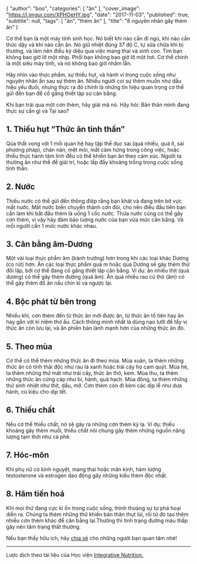 {
   "author": "boo",
   "categories": [
      "ăn"
   ],
   "cover_image": "https://i.imgur.com/XPHOeHY.jpg",
   "date": "2017-11-03",
   "published": true,
   "subtitle": null,
   "tags": [
      "ăn",
      "thèm ăn"
   ],
   "title": "8 nguyên nhân gây thèm ăn"
}

Cơ thể bạn là một  máy tính sinh học. Nó biết khi nào cần đi ngủ, khi nào cần thức dậy và khi nào cần ăn. Nó giữ nhiệt đúng 37 độ C, tự sữa chữa khi bị thương, và làm nên điều kỳ diệu qua việc mang thai và sinh con. Tim bạn không bao giờ lỡ một nhịp. Phổi bạn không bao giờ lỡ một hơi. Cơ thể chính là một siêu máy tính, và nó không bao giờ nhầm lẫn.

Hãy nhìn vào thực phẩm, sự thiếu hụt, và hành vi trong cuộc sống như nguyên nhân ẩn sau sự thèm ăn. Nhiều người coi sự thèm muốn như dấu hiệu yếu đuối, nhưng thực ra đó chính là những tín hiệu quan trọng cơ thể gửi đến bạn để cố gắng thiết lập sự cân bằng.

Khi bạn trải qua một cơn thèm, hãy giải mã nó. Hãy hỏi: Bản thân mình đang thực sự cần gì và Tại sao?

## 1. Thiếu hụt “Thức ăn tinh thần”

Qúa thất vọng với 1 mối quan hệ hay tập thể dục sai (quá nhiều, quá ít, sai phương pháp), chán nản, mệt mỏi, mất cảm hứng trong công việc, hoặc thiếu thực hành tâm linh đều có thể khiến bạn ăn theo cảm xúc. Người ta thường ăn như thể để giải trí, hoặc lấp đầy khoảng trống trong cuộc sống tinh thần.

## 2. Nước

Thiếu nước có thể gửi đến thông điệp rằng bạn khát và đang trên bờ vực mất nước. Mất nước biến chuyển thành cơn đói, cho nên điều đầu tiên bạn cần làm khi bắt đầu thèm là uống 1 cốc nước. Thừa nước cũng có thể gây cơn thèm, vì vậy hãy đảm bảo lượng nước của bạn vừa mức cân bằng. Và mỗi người cần 1 mức nước khác nhau.

## 3. Cân bằng âm-Dương

Một vài loại thực phẩm âm (bành trướng) hơn trong khi các loại khác Dương (co rút) hơn. Ăn các loại thực phẩm quá  m hoặc quá Dương sẽ gây thèm thứ đối lập, bởi cơ thể đang cố gắng thiết lập cân bằng. Ví dụ: ăn nhiều thịt (quá dương) có thể gây thèm đường (quá âm). Ăn quá nhiều rau củ thô (âm) có thể gây thèm đồ ăn nấu chín kĩ và ngược lại.

## 4. Bộc phát từ bên trong

 Nhiều khi, cơn thèm đến từ thức ăn mới được ăn, từ thức ăn tổ tiên hay ăn hay gắn với kỉ niệm thơ ấu. Cách thông minh nhất là dùng nạo lưỡi để tẩy vị thức ăn còn lưu lại, và ăn phiên bản lành mạnh hơn của những thức ăn đó.

 <h2> 5. Theo mùa</h2>

 Cơ thể có thể thèm những thức ăn đi theo mùa. Mùa xuân, ta thèm những thức ăn có tính thải độc như rau lá xanh hoặc trái cây họ cam quýt. Mùa hè, ta thèm những thứ mát như trái cây, thức ăn thô, kem. Mùa thu, ta thèm những thức ăn cứng cáp như bí, hành, quả hạch. Mùa đông, ta thèm những thứ sinh nhiệt như thịt, dầu, mỡ. Cơn thèm còn đi kèm các dịp lễ như dưa hành, củ kiệu cho dịp tết.

## 6. Thiếu chất

 Nếu cơ thể thiếu chất, nó sẽ gây ra những cơn thèm kỳ lạ. Ví dụ: thiếu khoáng gây thèm muối, thiếu chất nói chung gây thèm những nguồn năng lượng tạm thời như cà phê.

 <h2>7. Hóc-môn</h2>

 Khi phụ nữ có kinh nguyệt, mang thai hoặc mãn kinh, hàm lượng testosterone và estrogen dao động gây những kiểu thèm độc nhất.

 <h2>8. Hãm tiến hoá</h2>

 Khi mọi thứ đang cực kì ổn trong cuộc sống, thỉnh thoảng sự  tự phá hoại diễn ra. Chúng ta thèm những thứ khiến bản thân thụt lùi,  rồi từ đó tạo thêm nhiều cơn thèm khác để cân bằng lại.Thường thì tình trạng đường máu thấp gây nên  tâm trạng thất thường.

Nếu bạn thấy hữu ích, hãy <a onclick="FB.ui({ method: 'feed', link: window.location.href })" href="">chia sẻ</a> cho những người bạn quan tâm nhé!

---

Lược dịch theo tài liệu của Học viện [Integrative Nutrition.](integrativenutrition.com)
